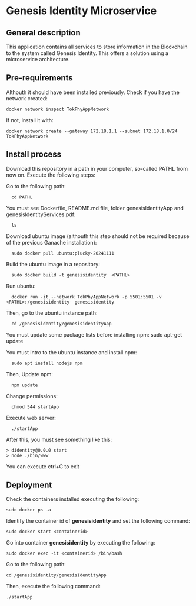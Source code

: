 # Genesis Identity Microservice
## General description
  This application contains all services to store information in the Blockchain to the system called Genesis Identity. This offers a solution using a microservice architecture.

## Pre-requirements
  Althouth it should have been installed previously. Check if you have the network created:    

    docker network inspect TokPhyAppNetwork

  If not, install it with:

    docker network create --gateway 172.18.1.1 --subnet 172.18.1.0/24 TokPhyAppNetwork

 
## Install process
  Download this repository in a path in your computer, so-called PATHL from now on.  Execute the following steps: 

  Go to the following path:
      
      cd PATHL  
  
  You must see Dockerfile, README.md file, folder genesisIdentityApp and genesisIdentityServices.pdf:
      
      ls 
  
  Download ubuntu image (althouth this step should not be required because of the previous Ganache installation):
      
      sudo docker pull ubuntu:plucky-20241111
    
  Build the ubuntu image in a repository:
      
      sudo docker build -t genesisidentity  <PATHL>

  Run ubuntu: 
      
      docker run -it --network TokPhyAppNetwork -p 5501:5501 -v <PATHL>:/genesisidentity  genesisidentity

  Then, go to the ubuntu instance path:
      
      cd /genesisidentity/genesisidentityApp

  You must update some package lists before installing npm:
      sudo apt-get update
  
  You must intro to the ubuntu instance and install npm:
      
      sudo apt install nodejs npm
  
  Then, Update npm:
      
      npm update

  Change permissions:
      
      chmod 544 startApp

  Execute web server:
      
      ./startApp

  After this, you must see something like this:
    
    > didentity@0.0.0 start
    > node ./bin/www

  You can execute ctrl+C to exit

## Deployment
  Check the containers installed executing the following:
    
    sudo docker ps -a

  Identify the container id of **genesisidentity** and set the following command:
    
    sudo docker start <containerid>

  Go into container **genesisidentity** by executing the following:
    
    sudo docker exec -it <containerid> /bin/bash

  Go to the following path:
    
    cd /genesisidentity/genesisIdentityApp

  Then, execute the following command:
    
    ./startApp
